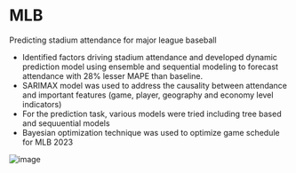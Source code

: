 # MLB
Predicting stadium attendance for major league baseball

* Identified factors driving stadium attendance and developed dynamic prediction model using ensemble and sequential modeling to forecast attendance with 28% lesser MAPE than baseline.
* SARIMAX model was used to address the causality between attendance and important features (game, player, geography and economy level indicators)
* For the prediction task, various models were tried including tree based and sequuential models
* Bayesian optimization technique was used to optimize game schedule for MLB 2023

![image](https://github.com/DumBiriyani/MLB/assets/19753112/11475e0f-a0ee-4289-bba0-e0d487aa708d)
